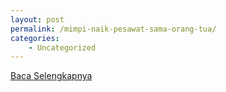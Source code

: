 ```yaml
---
layout: post
permalink: /mimpi-naik-pesawat-sama-orang-tua/
categories:
    - Uncategorized
---
```


[Baca Selengkapnya](/09)